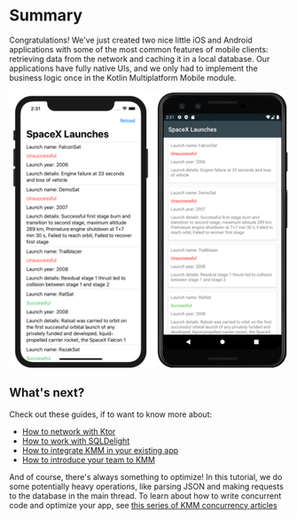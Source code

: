 # Summary

Congratulations! We've just created two nice little iOS and Android applications with some of the most common features of mobile clients: retrieving data from the network and caching it in a local database. Our applications have fully native UIs, and we only had to implement the business logic once in the Kotlin Multiplatform Mobile module. 

<img alt="Emulator and Simulator" src="./assets/android-and-ios.png" width="700">

## What's next?

Check out these guides, if to want to know more about:
* [How to network with Ktor](https://helpserver.labs.jb.gg/help/kotlin-mobile/use-ktor-for-networking.html)
* [How to work with SQLDelight](https://helpserver.labs.jb.gg/help/kotlin-mobile/configure-sqldelight-for-data-storage.html)
* [How to integrate KMM in your existing app](https://helpserver.labs.jb.gg/help/kotlin-mobile/integrate-in-existing-app.html)
* [How to introduce your team to KMM](https://helpserver.labs.jb.gg/help/kotlin-mobile/introduce-your-team-to-kmm.html)

And of course, there's always something to optimize! In this tutorial, we do some potentially heavy operations, like parsing JSON and making requests to the database in the main thread. To learn about how to write concurrent code and optimize your app, see [this series of KMM concurrency articles](https://helpserver.labs.jb.gg/help/kotlin-mobile/concurrency-overview.html)
